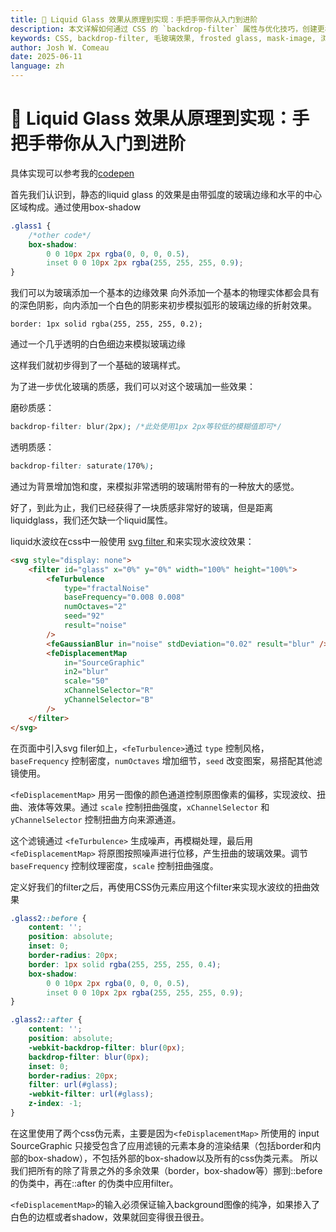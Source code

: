 ```yaml
---
title: 🧊 Liquid Glass 效果从原理到实现：手把手带你从入门到进阶
description: 本文详解如何通过 CSS 的 `backdrop-filter` 属性与优化技巧，创建更栩栩如生的毛玻璃（frosted glass）效果，并解决常见问题。
keywords: CSS, backdrop-filter, 毛玻璃效果, frosted glass, mask-image, 浏览器兼容, 优化技巧
author: Josh W. Comeau
date: 2025-06-11
language: zh
---
```


# 🧊 Liquid Glass 效果从原理到实现：手把手带你从入门到进阶

具体实现可以参考我的[codepen](https://codepen.io/zeyu-liu-the-lessful/pen/ogXVVWb)

首先我们认识到，静态的liquid glass 的效果是由带弧度的玻璃边缘和水平的中心区域构成。通过使用box-shadow

```css
.glass1 {
    /*other code*/
    box-shadow:
        0 0 10px 2px rgba(0, 0, 0, 0.5),
        inset 0 0 10px 2px rgba(255, 255, 255, 0.9);
}
```

我们可以为玻璃添加一个基本的边缘效果
向外添加一个基本的物理实体都会具有的深色阴影，向内添加一个白色的阴影来初步模拟弧形的玻璃边缘的折射效果。

```
border: 1px solid rgba(255, 255, 255, 0.2);
```

通过一个几乎透明的白色细边来模拟玻璃边缘

这样我们就初步得到了一个基础的玻璃样式。

为了进一步优化玻璃的质感，我们可以对这个玻璃加一些效果：

磨砂质感：

```css
backdrop-filter: blur(2px); /*此处使用1px 2px等较低的模糊值即可*/
```

透明质感：

```css
backdrop-filter: saturate(170%);
```

通过为背景增加饱和度，来模拟非常透明的玻璃附带有的一种放大的感觉。

好了，到此为止，我们已经获得了一块质感非常好的玻璃，但是距离liquidglass，我们还欠缺一个liquid属性。

liquid水波纹在css中一般使用 [svg filter <feTurbulence>](https://developer.mozilla.org/en-US/docs/Web/SVG/Reference/Element/feTurbulence)和[<feDisplacementMap>](https://developer.mozilla.org/en-US/docs/Web/SVG/Reference/Element/feDisplacementMap)来实现水波纹效果：

```html
<svg style="display: none">
    <filter id="glass" x="0%" y="0%" width="100%" height="100%">
        <feTurbulence
            type="fractalNoise"
            baseFrequency="0.008 0.008"
            numOctaves="2"
            seed="92"
            result="noise"
        />
        <feGaussianBlur in="noise" stdDeviation="0.02" result="blur" />
        <feDisplacementMap
            in="SourceGraphic"
            in2="blur"
            scale="50"
            xChannelSelector="R"
            yChannelSelector="B"
        />
    </filter>
</svg>
```

在页面中引入svg filer如上，`<feTurbulence>`通过 `type` 控制风格，`baseFrequency` 控制密度，`numOctaves` 增加细节，`seed` 改变图案，易搭配其他滤镜使用。

`<feDisplacementMap>` 用另一图像的颜色通道控制原图像素的偏移，实现波纹、扭曲、液体等效果。通过 `scale` 控制扭曲强度，`xChannelSelector` 和 `yChannelSelector` 控制扭曲方向来源通道。

这个滤镜通过 `<feTurbulence>` 生成噪声，再模糊处理，最后用 `<feDisplacementMap>` 将原图按照噪声进行位移，产生扭曲的玻璃效果。调节 `baseFrequency` 控制纹理密度，`scale` 控制扭曲强度。

定义好我们的filter之后，再使用CSS伪元素应用这个filter来实现水波纹的扭曲效果

```css
.glass2::before {
    content: '';
    position: absolute;
    inset: 0;
    border-radius: 20px;
    border: 1px solid rgba(255, 255, 255, 0.4);
    box-shadow:
        0 0 10px 2px rgba(0, 0, 0, 0.5),
        inset 0 0 10px 2px rgba(255, 255, 255, 0.9);
}

.glass2::after {
    content: '';
    position: absolute;
    -webkit-backdrop-filter: blur(0px);
    backdrop-filter: blur(0px);
    inset: 0;
    border-radius: 20px;
    filter: url(#glass);
    -webkit-filter: url(#glass);
    z-index: -1;
}
```

在这里使用了两个css伪元素，主要是因为`<feDisplacementMap>` 所使用的 input SourceGraphic 只接受包含了应用滤镜的元素本身的渲染结果（包括border和内部的box-shadow），不包括外部的box-shadow以及所有的css伪类元素。 所以我们把所有的除了背景之外的多余效果（border，box-shadow等）挪到::before的伪类中，再在::after 的伪类中应用filter。

`<feDisplacementMap>`的输入必须保证输入background图像的纯净，如果掺入了白色的边框或者shadow，效果就回变得很丑很丑。
